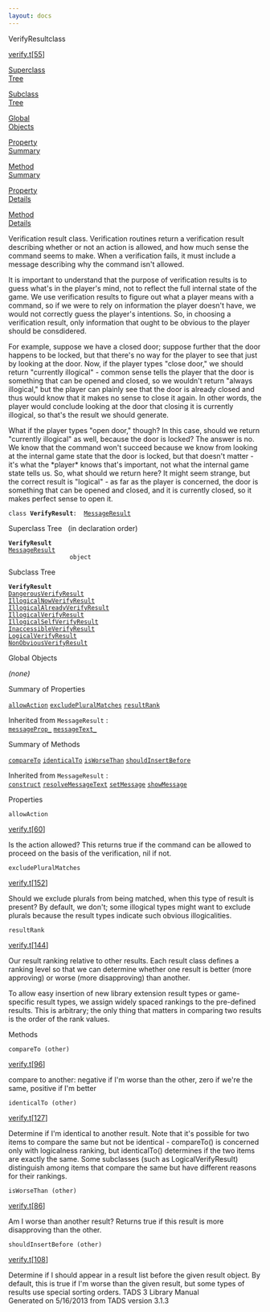 ```yaml
---
layout: docs
---
```

<span class="title">VerifyResult</span><span class="type">class</span>

[verify.t](../file/verify.t.html)\[[55](../source/verify.t.html#55)\]

[Superclass  
Tree](#_SuperClassTree_)

[Subclass  
Tree](#_SubClassTree_)

[Global  
Objects](#_ObjectSummary_)

[Property  
Summary](#_PropSummary_)

[Method  
Summary](#_MethodSummary_)

[Property  
Details](#_Properties_)

[Method  
Details](#_Methods_)



Verification result class. Verification routines return a verification
result describing whether or not an action is allowed, and how much
sense the command seems to make. When a verification fails, it must
include a message describing why the command isn't allowed.

It is important to understand that the purpose of verification results
is to guess what's in the player's mind, not to reflect the full
internal state of the game. We use verification results to figure out
what a player means with a command, so if we were to rely on information
the player doesn't have, we would not correctly guess the player's
intentions. So, in choosing a verification result, only information that
ought to be obvious to the player should be consdidered.

For example, suppose we have a closed door; suppose further that the
door happens to be locked, but that there's no way for the player to see
that just by looking at the door. Now, if the player types "close door,"
we should return "currently illogical" - common sense tells the player
that the door is something that can be opened and closed, so we wouldn't
return "always illogical," but the player can plainly see that the door
is already closed and thus would know that it makes no sense to close it
again. In other words, the player would conclude looking at the door
that closing it is currently illogical, so that's the result we should
generate.

What if the player types "open door," though? In this case, should we
return "currently illogical" as well, because the door is locked? The
answer is no. We know that the command won't succeed because we know
from looking at the internal game state that the door is locked, but
that doesn't matter - it's what the \*player\* knows that's important,
not what the internal game state tells us. So, what should we return
here? It might seem strange, but the correct result is "logical" - as
far as the player is concerned, the door is something that can be opened
and closed, and it is currently closed, so it makes perfect sense to
open it.

`class `**`VerifyResult`**` :   `[`MessageResult`](../object/MessageResult.html)



<span id="_SuperClassTree_"></span>



<span class="hdln">Superclass Tree</span>   (in declaration order)



**`VerifyResult`**  
[`MessageResult`](../object/MessageResult.html)  
`                 object`  
<span id="_SubClassTree_"></span>



<span class="hdln">Subclass Tree</span>  



**`VerifyResult`**  
[`DangerousVerifyResult`](../object/DangerousVerifyResult.html)  
[`IllogicalNowVerifyResult`](../object/IllogicalNowVerifyResult.html)  
[`IllogicalAlreadyVerifyResult`](../object/IllogicalAlreadyVerifyResult.html)  
[`IllogicalVerifyResult`](../object/IllogicalVerifyResult.html)  
[`IllogicalSelfVerifyResult`](../object/IllogicalSelfVerifyResult.html)  
[`InaccessibleVerifyResult`](../object/InaccessibleVerifyResult.html)  
[`LogicalVerifyResult`](../object/LogicalVerifyResult.html)  
[`NonObviousVerifyResult`](../object/NonObviousVerifyResult.html)  
<span id="_ObjectSummary_"></span>



<span class="hdln">Global Objects</span>  



*(none)* <span id="_PropSummary_"></span>



<span class="hdln">Summary of Properties</span>  



[`allowAction`](#allowAction) [`excludePluralMatches`](#excludePluralMatches) [`resultRank`](#resultRank)

Inherited from `MessageResult` :  
[`messageProp_`](../object/MessageResult.html#messageProp_) [`messageText_`](../object/MessageResult.html#messageText_)

<span id="_MethodSummary_"></span>



<span class="hdln">Summary of Methods</span>  



[`compareTo`](#compareTo) [`identicalTo`](#identicalTo) [`isWorseThan`](#isWorseThan) [`shouldInsertBefore`](#shouldInsertBefore)

Inherited from `MessageResult` :  
[`construct`](../object/MessageResult.html#construct) [`resolveMessageText`](../object/MessageResult.html#resolveMessageText) [`setMessage`](../object/MessageResult.html#setMessage) [`showMessage`](../object/MessageResult.html#showMessage)

<span id="_Properties_"></span>



<span class="hdln">Properties</span>  



<span id="allowAction"></span>

`allowAction`

[verify.t](../file/verify.t.html)\[[60](../source/verify.t.html#60)\]



Is the action allowed? This returns true if the command can be allowed
to proceed on the basis of the verification, nil if not.



<span id="excludePluralMatches"></span>

`excludePluralMatches`

[verify.t](../file/verify.t.html)\[[152](../source/verify.t.html#152)\]



Should we exclude plurals from being matched, when this type of result
is present? By default, we don't; some illogical types might want to
exclude plurals because the result types indicate such obvious
illogicalities.



<span id="resultRank"></span>

`resultRank`

[verify.t](../file/verify.t.html)\[[144](../source/verify.t.html#144)\]



Our result ranking relative to other results. Each result class defines
a ranking level so that we can determine whether one result is better
(more approving) or worse (more disapproving) than another.

To allow easy insertion of new library extension result types or
game-specific result types, we assign widely spaced rankings to the
pre-defined results. This is arbitrary; the only thing that matters in
comparing two results is the order of the rank values.



<span id="_Methods_"></span>



<span class="hdln">Methods</span>  



<span id="compareTo"></span>

`compareTo (other)`

[verify.t](../file/verify.t.html)\[[96](../source/verify.t.html#96)\]



compare to another: negative if I'm worse than the other, zero if we're
the same, positive if I'm better



<span id="identicalTo"></span>

`identicalTo (other)`

[verify.t](../file/verify.t.html)\[[127](../source/verify.t.html#127)\]



Determine if I'm identical to another result. Note that it's possible
for two items to compare the same but not be identical - compareTo() is
concerned only with logicalness ranking, but identicalTo() determines if
the two items are exactly the same. Some subclasses (such as
LogicalVerifyResult) distinguish among items that compare the same but
have different reasons for their rankings.



<span id="isWorseThan"></span>

`isWorseThan (other)`

[verify.t](../file/verify.t.html)\[[86](../source/verify.t.html#86)\]



Am I worse than another result? Returns true if this result is more
disapproving than the other.



<span id="shouldInsertBefore"></span>

`shouldInsertBefore (other)`

[verify.t](../file/verify.t.html)\[[108](../source/verify.t.html#108)\]



Determine if I should appear in a result list before the given result
object. By default, this is true if I'm worse than the given result, but
some types of results use special sorting orders.
TADS 3 Library Manual  
Generated on 5/16/2013 from TADS version 3.1.3


